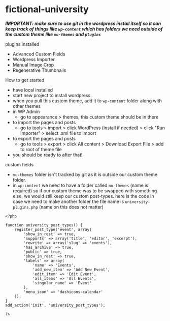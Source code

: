 # fictional-university

***IMPORTANT: make sure to use git in the wordpress install itself so it can keep track of things like ```wp-content``` which has folders we need outside of the custom theme like ```mu-themes``` and ```plugins```***

plugins installed
- Advanced Custom Fields
- Wordpress Importer
- Manual Image Crop
- Regenerative Thumbnails

How to get started
- have local installed
- start new project to install wordpress
- when you pull this custom theme, add it to ```wp-content``` folder along with other themes
- in WP Admin
    - go to appearance > themes, this custom theme should be in there
- to import the pages and posts
    - go to tools > import > click WordPress (install if needed) > click "Run Importer" > select .xml file to import
- to export the pages and posts
    - go to tools > export > click All content > Download Export File > add to root of theme file
- you should be ready to after that!


custom fields
- ```mu-themes``` folder isn't tracked by git as it is outside our custom theme folder. 
- in ```wp-content``` we need to have a folder called  ```mu-themes``` (name is required) so if our custom theme was to be swapped with something else, we would still keep our custom post-types. here is the code in case we need to make another folder the file name is ```university-plugins.php``` (name on this does not matter)

```
<?php

function university_post_types() {
    register_post_type('event', array(
        'show_in_rest' => true,
        'supports' => array('title', 'editor', 'excerpt'),
        'rewrite' => array('slug' => 'events'),
        'has_archive' => true,
        'public' => true,
        'show_in_rest' => true,
        'labels' => array(
            'name' => 'Events',
            'add_new_item' => 'Add New Event',
            'edit_item' => 'Edit Event',
            'all_items' => 'All Events',
            'singular_name' => 'Event'
        ),
        'menu_icon' => 'dashicons-calendar'
    ));
}
add_action('init', 'university_post_types');

?>
```


